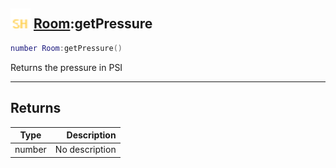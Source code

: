 ## <img src="../../.gitbook/assets/shared.png" width="32" height="32" /> [Room](../room/README.md):getPressure

```lua
number Room:getPressure()
```

Returns the pressure in PSI

------
## Returns

| Type   | Description |
| ------ | ----------: |
| number | No description |

